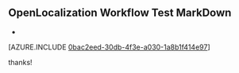 ## OpenLocalization Workflow Test MarkDown
* 

[AZURE.INCLUDE [0bac2eed-30db-4f3e-a030-1a8b1f414e97](calleeMd1.md)]

 
thanks!